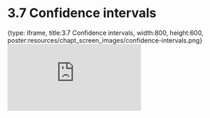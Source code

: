 # 3.7 Confidence intervals
 
{type: iframe, title:3.7 Confidence intervals, width:800, height:600, poster:resources/chapt_screen_images/confidence-intervals.png}
![](https://mccoy-lab.github.io/hgv_modules/no_toc/confidence-intervals.html)
 

 
